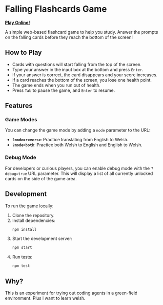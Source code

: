 # Falling Flashcards Game

[**Play Online!**](https://zombiecalypse.github.io/DropCard/)

A simple web-based flashcard game to help you study. Answer the prompts on the falling cards before they reach the bottom of the screen!

## How to Play

-   Cards with questions will start falling from the top of the screen.
-   Type your answer in the input box at the bottom and press `Enter`.
-   If your answer is correct, the card disappears and your score increases.
-   If a card reaches the bottom of the screen, you lose one health point.
-   The game ends when you run out of health.
-   Press `Tab` to pause the game, and `Enter` to resume.

## Features

### Game Modes

You can change the game mode by adding a `mode` parameter to the URL:

-   **`?mode=reverse`**: Practice translating from English to Welsh.
-   **`?mode=both`**: Practice both Welsh to English and English to Welsh.

### Debug Mode

For developers or curious players, you can enable debug mode with the `?debug=true` URL parameter. This will display a list of all currently unlocked cards on the side of the game area.

## Development

To run the game locally:

1.  Clone the repository.
2.  Install dependencies:
    ```bash
    npm install
    ```
3.  Start the development server:
    ```bash
    npm start
    ```
4.  Run tests:
    ```bash
    npm test
    ```

## Why?

This is an experiment for trying out coding agents in a green-field environment. Plus I want to learn welsh.
